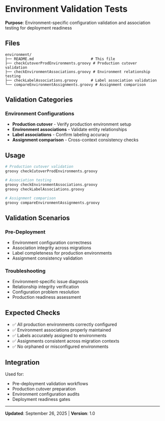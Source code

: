 # Environment Validation Tests

**Purpose**: Environment-specific configuration validation and association testing for deployment readiness

## Files

```
environment/
├── README.md                          # This file
├── checkCutoverProdEnvironments.groovy # Production cutover validation
├── checkEnvironmentAssociations.groovy # Environment relationship testing
├── checkLabelAssociations.groovy      # Label association validation
└── compareEnvironmentAssignments.groovy # Assignment comparison
```

## Validation Categories

### Environment Configurations

- **Production cutover** - Verify production environment setup
- **Environment associations** - Validate entity relationships
- **Label associations** - Confirm labeling accuracy
- **Assignment comparison** - Cross-context consistency checks

## Usage

```bash
# Production cutover validation
groovy checkCutoverProdEnvironments.groovy

# Association testing
groovy checkEnvironmentAssociations.groovy
groovy checkLabelAssociations.groovy

# Assignment comparison
groovy compareEnvironmentAssignments.groovy
```

## Validation Scenarios

### Pre-Deployment

- Environment configuration correctness
- Association integrity across migrations
- Label completeness for production environments
- Assignment consistency validation

### Troubleshooting

- Environment-specific issue diagnosis
- Relationship integrity verification
- Configuration problem resolution
- Production readiness assessment

## Expected Checks

- ✅ All production environments correctly configured
- ✅ Environment associations properly maintained
- ✅ Labels accurately assigned to environments
- ✅ Assignments consistent across migration contexts
- ✅ No orphaned or misconfigured environments

## Integration

Used for:

- Pre-deployment validation workflows
- Production cutover preparation
- Environment configuration audits
- Deployment readiness gates

---

**Updated**: September 26, 2025 | **Version**: 1.0

